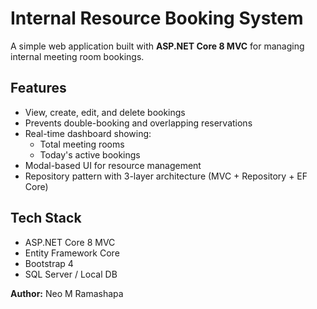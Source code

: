 # Internal Resource Booking System

A simple web application built with **ASP.NET Core 8 MVC** for managing internal meeting room bookings.

## Features

- View, create, edit, and delete bookings
- Prevents double-booking and overlapping reservations
- Real-time dashboard showing:
  - Total meeting rooms
  - Today's active bookings
- Modal-based UI for resource management
- Repository pattern with 3-layer architecture (MVC + Repository + EF Core)

## Tech Stack

- ASP.NET Core 8 MVC
- Entity Framework Core
- Bootstrap 4
- SQL Server / Local DB

**Author:** Neo M Ramashapa
